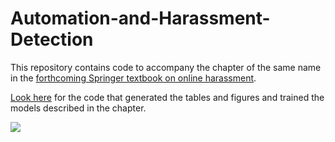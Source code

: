 # Automation-and-Harassment-Detection
This repository contains code to accompany the chapter of the same name in the [forthcoming Springer textbook on online harassment](https://www.wearethorn.org/).

[Look here](codesample.ipynb) for the code that generated the tables and figures and trained the models described in the chapter.

![](https://images.springer.com/sgw/books/medium/9783319785820.jpg)
